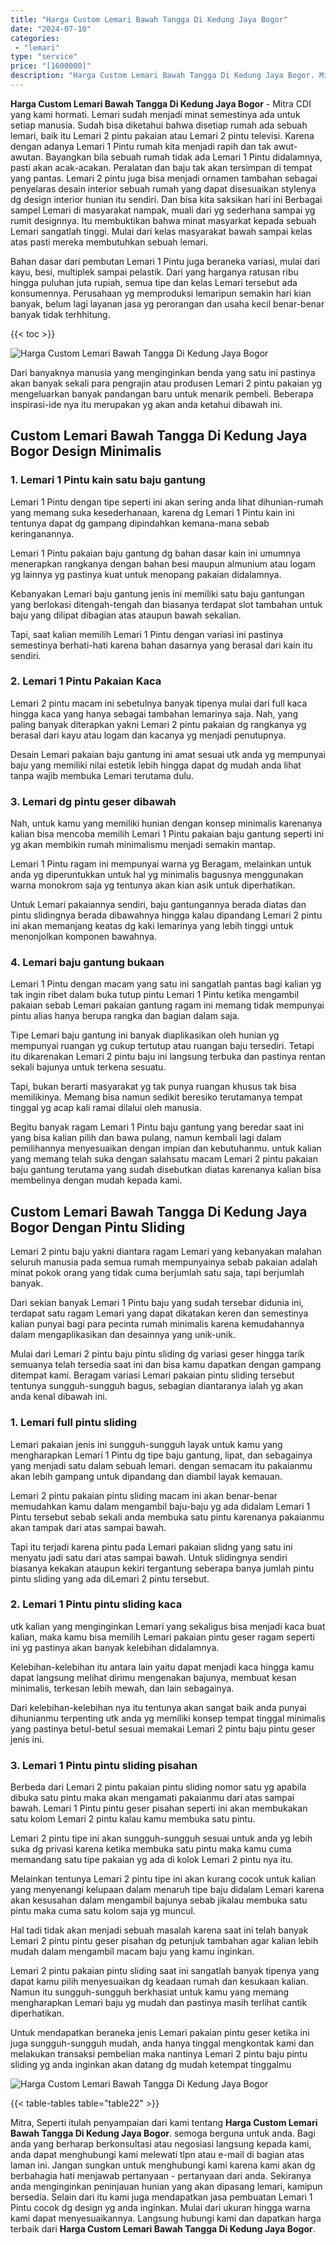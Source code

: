 ```yaml
---
title: "Harga Custom Lemari Bawah Tangga Di Kedung Jaya Bogor"
date: "2024-07-10"
categories:
 - "lemari"
type: "service"
price: "[1600000]"
description: "Harga Custom Lemari Bawah Tangga Di Kedung Jaya Bogor. Mitra, Spereti itulah penyampaian dari kami tentang **Harga Custom Lemari Bawah Tangga Di Kedung Jaya..."
---
```


**Harga Custom Lemari Bawah Tangga Di Kedung Jaya Bogor** - Mitra CDI yang kami hormati. Lemari sudah menjadi minat semestinya ada untuk setiap manusia. Sudah bisa diketahui bahwa disetiap rumah ada sebuah lemari, baik itu Lemari 2 pintu pakaian atau Lemari 2 pintu televisi. Karena dengan adanya Lemari 1 Pintu rumah kita menjadi rapih dan tak awut-awutan. Bayangkan bila sebuah rumah tidak ada Lemari 1 Pintu didalamnya, pasti akan acak-acakan. Peralatan dan baju tak akan tersimpan di tempat yang pantas. Lemari 2 pintu juga bisa menjadi ornamen tambahan sebagai penyelaras desain interior sebuah rumah yang dapat disesuaikan stylenya dg design interior hunian itu sendiri. Dan bisa kita saksikan hari ini Berbagai sampel Lemari di masyarakat nampak, muali dari yg sederhana sampai yg rumit designnya. Itu membuktikan bahwa minat masyarkat kepada sebuah Lemari sangatlah tinggi. Mulai dari kelas masyarakat bawah sampai kelas atas pasti mereka membutuhkan sebuah lemari.

Bahan dasar dari pembutan Lemari 1 Pintu juga beraneka variasi, mulai dari kayu, besi, multiplek sampai pelastik. Dari yang harganya ratusan ribu hingga puluhan juta rupiah, semua tipe dan kelas Lemari tersebut ada konsumennya. Perusahaan yg memproduksi lemaripun semakin hari kian banyak, belum lagi layanan jasa yg perorangan dan usaha kecil benar-benar banyak tidak terhhitung.

{{< toc >}}

![Harga Custom Lemari Bawah Tangga Di Kedung Jaya Bogor](/images/mebel/lemari-umum-004.jpg)

Dari banyaknya manusia yang menginginkan benda yang satu ini pastinya akan banyak sekali para pengrajin atau produsen Lemari 2 pintu pakaian yg mengeluarkan banyak pandangan baru untuk menarik pembeli. Beberapa inspirasi-ide nya itu merupakan yg akan anda ketahui dibawah ini.

## Custom Lemari Bawah Tangga Di Kedung Jaya Bogor Design Minimalis

### 1\. Lemari 1 Pintu kain satu baju gantung

Lemari 1 Pintu dengan tipe seperti ini akan sering anda lihat dihunian-rumah yang memang suka kesederhanaan, karena dg Lemari 1 Pintu kain ini tentunya dapat dg gampang dipindahkan kemana-mana sebab keringanannya.

Lemari 1 Pintu pakaian baju gantung dg bahan dasar kain ini umumnya menerapkan rangkanya dengan bahan besi maupun almunium atau logam yg lainnya yg pastinya kuat untuk menopang pakaian didalamnya.

Kebanyakan Lemari baju gantung jenis ini memiliki satu baju gantungan yang berlokasi ditengah-tengah dan biasanya terdapat slot tambahan untuk baju yang dilipat dibagian atas ataupun bawah sekalian.

Tapi, saat kalian memilih Lemari 1 Pintu dengan variasi ini pastinya semestinya berhati-hati karena bahan dasarnya yang berasal dari kain itu sendiri.

### 2\. Lemari 1 Pintu Pakaian Kaca

Lemari 2 pintu macam ini sebetulnya banyak tipenya mulai dari full kaca hingga kaca yang hanya sebagai tambahan lemarinya saja. Nah, yang paling banyak diterapkan yakni Lemari 2 pintu pakaian dg rangkanya yg berasal dari kayu atau logam dan kacanya yg menjadi penutupnya.

Desain Lemari pakaian baju gantung ini amat sesuai utk anda yg mempunyai baju yang memiliki nilai estetik lebih hingga dapat dg mudah anda lihat tanpa wajib membuka Lemari terutama dulu.

### 3\. Lemari dg pintu geser dibawah

Nah, untuk kamu yang memiliki hunian dengan konsep minimalis karenanya kalian bisa mencoba memilih Lemari 1 Pintu pakaian baju gantung seperti ini yg akan membikin rumah minimalismu menjadi semakin mantap.

Lemari 1 Pintu ragam ini mempunyai warna yg Beragam, melainkan untuk anda yg diperuntukkan untuk hal yg minimalis bagusnya menggunakan warna monokrom saja yg tentunya akan kian asik untuk diperhatikan.

Untuk Lemari pakaiannya sendiri, baju gantungannya berada diatas dan pintu slidingnya berada dibawahnya hingga kalau dipandang Lemari 2 pintu ini akan memanjang keatas dg kaki lemarinya yang lebih tinggi untuk menonjolkan komponen bawahnya.

### 4\. Lemari baju gantung bukaan

Lemari 1 Pintu dengan macam yang satu ini sangatlah pantas bagi kalian yg tak ingin ribet dalam buka tutup pintu Lemari 1 Pintu ketika mengambil pakaian sebab Lemari pakaian gantung ragam ini memang tidak mempunyai pintu alias hanya berupa rangka dan bagian dalam saja.

Tipe Lemari baju gantung ini banyak diaplikasikan oleh hunian yg mempunyai ruangan yg cukup tertutup atau ruangan baju tersediri. Tetapi itu dikarenakan Lemari 2 pintu baju ini langsung terbuka dan pastinya rentan sekali bajunya untuk terkena sesuatu.

Tapi, bukan berarti masyarakat yg tak punya ruangan khusus tak bisa memilikinya. Memang bisa namun sedikit beresiko terutamanya tempat tinggal yg acap kali ramai dilalui oleh manusia.

Begitu banyak ragam Lemari 1 Pintu baju gantung yang beredar saat ini yang bisa kalian pilih dan bawa pulang, namun kembali lagi dalam pemilihannya menyesuaikan dengan impian dan kebutuhanmu. untuk kalian yang memang telah suka dengan salahsatu macam Lemari 2 pintu pakaian baju gantung terutama yang sudah disebutkan diatas karenanya kalian bisa membelinya dengan mudah kepada kami.

## Custom Lemari Bawah Tangga Di Kedung Jaya Bogor Dengan Pintu Sliding

Lemari 2 pintu baju yakni diantara ragam Lemari yang kebanyakan malahan seluruh manusia pada semua rumah mempunyainya sebab pakaian adalah minat pokok orang yang tidak cuma berjumlah satu saja, tapi berjumlah banyak.

Dari sekian banyak Lemari 1 Pintu baju yang sudah tersebar didunia ini, terdapat satu ragam Lemari yang dapat dikatakan keren dan semestinya kalian punyai bagi para pecinta rumah minimalis karena kemudahannya dalam mengaplikasikan dan desainnya yang unik-unik.

Mulai dari Lemari 2 pintu baju pintu sliding dg variasi geser hingga tarik semuanya telah tersedia saat ini dan bisa kamu dapatkan dengan gampang ditempat kami. Beragam variasi Lemari pakaian pintu sliding tersebut tentunya sungguh-sungguh bagus, sebagian diantaranya ialah yg akan anda kenal dibawah ini.

### 1\. Lemari full pintu sliding

Lemari pakaian jenis ini sungguh-sungguh layak untuk kamu yang mengharapkan Lemari 1 Pintu dg tipe baju gantung, lipat, dan sebagainya yang menjadi satu dalam sebuah lemari. dengan semacam itu pakaianmu akan lebih gampang untuk dipandang dan diambil layak kemauan.

Lemari 2 pintu pakaian pintu sliding macam ini akan benar-benar memudahkan kamu dalam mengambil baju-baju yg ada didalam Lemari 1 Pintu tersebut sebab sekali anda membuka satu pintu karenanya pakaianmu akan tampak dari atas sampai bawah.

Tapi itu terjadi karena pintu pada Lemari pakaian slidng yang satu ini menyatu jadi satu dari atas sampai bawah. Untuk slidingnya sendiri biasanya kekakan ataupun kekiri tergantung seberapa banya jumlah pintu pintu sliding yang ada diLemari 2 pintu tersebut.

### 2\. Lemari 1 Pintu pintu sliding kaca

utk kalian yang menginginkan Lemari yang sekaligus bisa menjadi kaca buat kalian, maka kamu bisa memilih Lemari pakaian pintu geser ragam seperti ini yg pastinya akan banyak kelebihan didalamnya.

Kelebihan-kelebihan itu antara lain yaitu dapat menjadi kaca hingga kamu dapat langsung melihat dirimu mengenakan bajunya, membuat kesan minimalis, terkesan lebih mewah, dan lain sebagainya.

Dari kelebihan-kelebihan nya itu tentunya akan sangat baik anda punyai dihunianmu terpenting utk anda yg memiliki konsep tempat tinggal minimalis yang pastinya betul-betul sesuai memakai Lemari 2 pintu baju pintu geser jenis ini.

### 3\. Lemari 1 Pintu pintu sliding pisahan

Berbeda dari Lemari 2 pintu pakaian pintu sliding nomor satu yg apabila dibuka satu pintu maka akan mengamati pakaianmu dari atas sampai bawah. Lemari 1 Pintu pintu geser pisahan seperti ini akan membukakan satu kolom Lemari 2 pintu kalau kamu membuka satu pintu.

Lemari 2 pintu tipe ini akan sungguh-sungguh sesuai untuk anda yg lebih suka dg privasi karena ketika membuka satu pintu maka kamu cuma memandang satu tipe pakaian yg ada di kolok Lemari 2 pintu nya itu.

Melainkan tentunya Lemari 2 pintu tipe ini akan kurang cocok untuk kalian yang menyenangi kelupaan dalam menaruh tipe baju didalam Lemari karena akan kesusahan dalam mengambil bajunya sebab jikalau membuka satu pintu maka cuma satu kolom saja yg muncul.

Hal tadi tidak akan menjadi sebuah masalah karena saat ini telah banyak Lemari 2 pintu pintu geser pisahan dg petunjuk tambahan agar kalian lebih mudah dalam mengambil macam baju yang kamu inginkan.

Lemari 2 pintu pakaian pintu sliding saat ini sangatlah banyak tipenya yang dapat kamu pilih menyesuaikan dg keadaan rumah dan kesukaan kalian. Namun itu sungguh-sungguh berkhasiat untuk kamu yang memang mengharapkan Lemari baju yg mudah dan pastinya masih terlihat cantik diperhatikan.

Untuk mendapatkan beraneka jenis Lemari pakaian pintu geser ketika ini juga sungguh-sungguh mudah, anda hanya tinggal mengkontak kami dan melakukan transaksi pembelian maka nantinya Lemari 2 pintu baju pintu sliding yg anda inginkan akan datang dg mudah ketempat tinggalmu

![Harga Custom Lemari Bawah Tangga Di Kedung Jaya Bogor](/images/mebel/lemari-buku-007.jpg)

{{< table-tables table="table22" >}}

Mitra, Seperti itulah penyampaian dari kami tentang **Harga Custom Lemari Bawah Tangga Di Kedung Jaya Bogor**. semoga berguna untuk anda. Bagi anda yang berharap berkonsultasi atau negosiasi langsung kepada kami, anda dapat menghubungi kami melewati tlpn atau e-mail di bagian atas laman ini. Jangan sungkan untuk menghubungi kami karena kami akan dg berbahagia hati menjawab pertanyaan - pertanyaan dari anda. Sekiranya anda menginginkan peninjauan hunian yang akan dipasang lemari, kamipun bersedia. Selain dari itu kami juga mendapatkan jasa pembuatan Lemari 1 Pintu cocok dg design yg anda inginkan. Mulai dari ukuran hingga warna kami dapat menyesuaikannya. Langsung hubungi kami dan dapatkan harga terbaik dari **Harga Custom Lemari Bawah Tangga Di Kedung Jaya Bogor**.
